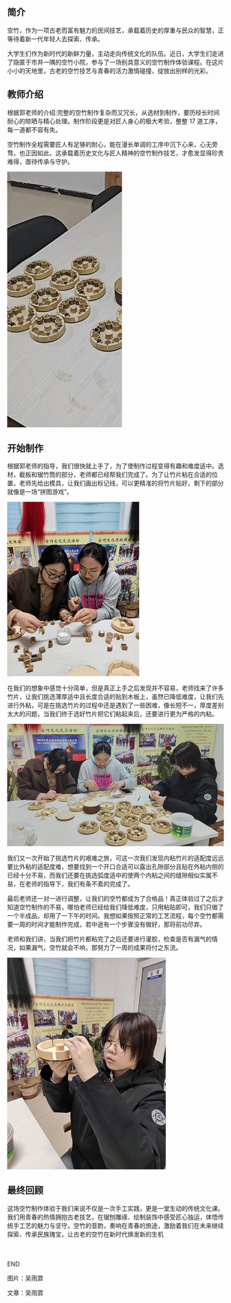 ## 简介

空竹，作为一项古老而富有魅力的民间技艺，承载着历史的厚重与民众的智慧，正等待着新一代年轻人去探索、传承。

大学生们作为新时代的新鲜力量，主动走向传统文化的队伍。近日，大学生们走进了隐匿于市井一隅的空竹小院，参与了一场别具意义的空竹制作体验课程。在这片小小的天地里，古老的空竹技艺与青春的活力激情碰撞，绽放出别样的光彩。

## 教师介绍

根据郭老师的介绍:完整的空竹制作复杂而又冗长，从选材到制作，要历经长时间耐心的晾晒与精心处理。制作阶段更是对匠人身心的极大考验，整整 17 道工序，每一道都不容有失。

空竹制作全程需要匠人有足够的耐心，能在漫长单调的工序中沉下心来，心无旁骛，也正因如此，这承载着历史文化与匠人精神的空竹制作技艺，才愈发显得珍贵难得，亟待传承与守护。

![制作中的空竹](/img/activities/微信图片_20250302224627.jpg)

## 开始制作

根据郭老师的指导，我们很快就上手了，为了使制作过程变得有趣和难度适中。选材，截板和锯竹筒的部分，老师都已经帮我们完成了。为了让竹片粘在合适的位置，老师先给出模具，让我们画出标记线，可以更精准的将竹片贴好，剩下的部分就像是一场“拼图游戏”。

![同学制作空竹实况](/img/activities/微信图片_20250302224630.jpg)

在我们的想象中感觉十分简单，但是真正上手之后发现并不容易，老师找来了许多竹片，让我们挑选薄厚适中且长度合适的贴到木板上，虽然已降低难度，让我们先进行外粘，可是在挑选竹片的过程中还是遇到了一些困难，像长短不一，厚度差别太大的问题，当我们终于选好竹片把它们粘起来后，还要进行更为严格的内粘。

![同学制作空竹实况](/img/activities/微信图片_20250302224639.jpg)

我们又一次开始了挑选竹片的艰难之旅，可这一次我们发现内粘竹片的适配度远远要比外粘的适配度难，想要找到一个开口合适可以露出孔隙部分且贴在外粘内侧的已经十分不易，而我们还要在挑选弧度适中的使两个内粘之间的缝隙相似实属不易，在老师的指导下，我们有条不紊的完成了。

最后老师还一对一进行调整，让我们的空竹都成为了合格品！真正体验过了之后才知道空竹制作的不易，哪怕老师已经给我们降低难度，只用粘贴即可，我们只做了一个半成品，却用了一下午的时间。我想如果按照正常的工艺流程，每个空竹都需要一周的时间才能制作完成，若中途有一个步骤没有做好，那将前功尽弃。

老师和我们讲，当我们把竹片都粘完了之后还要进行灌胶，检查是否有漏气的情况，如果漏气，空竹就会不响，那努力了一周的成果将付之东流。

![同学制作空竹实况](/img/activities/微信图片_20250302224651.jpg)

## 最终回顾

这场空竹制作体验于我们来说不仅是一次手工实践，更是一堂生动的传统文化课。我们用青春的热情拥抱古老技艺，在锯刨雕琢、绘制装饰中感受匠心独运，体悟传统手工艺的魅力与坚守。空竹的音韵，奏响在青春的旅途，激励着我们在未来继续探索、传承民族瑰宝，让古老的空竹在新时代焕发新的生机
<br><br><br><br>
END

图片：吴雨霏

文章：吴雨霏